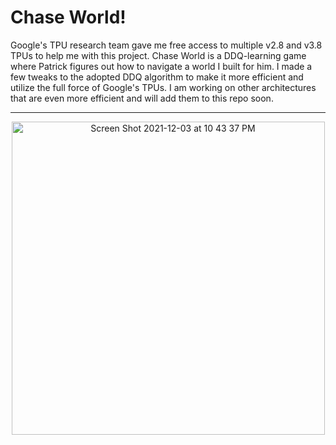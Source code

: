 # Chase World!

Google's TPU research team gave me free access to multiple v2.8 and v3.8 TPUs to help me with this project. 
Chase World is a DDQ-learning game where Patrick figures out how to navigate a world I built for him. I made a few tweaks to the adopted DDQ algorithm to make it more efficient and utilize the full force of Google's TPUs. I am working on other architectures that are even more efficient and will add them to this repo soon.

___
<div align="center">
<img width="501" alt="Screen Shot 2021-12-03 at 10 43 37 PM" src="https://user-images.githubusercontent.com/76665853/144695775-4fff5954-a3ad-4706-85e5-9755b38c238d.png">
</div>
